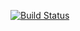 [![Build Status](https://travis-ci.org/hjlarry/flask-microservices-docker.svg?branch=master)](https://travis-ci.org/hjlarry/flask-microservices-docker)